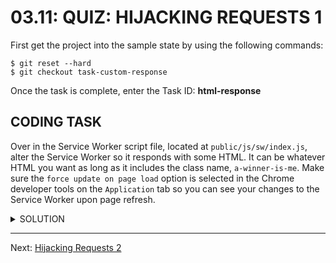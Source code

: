 # 03.11: QUIZ: HIJACKING REQUESTS 1
First get the project into the sample state by using the following commands:

```shell
$ git reset --hard
$ git checkout task-custom-response
```

Once the task is complete, enter the Task ID: **html-response**

## CODING TASK
Over in the Service Worker script file, located at `public/js/sw/index.js`, alter the Service Worker so it responds with some HTML. It can be whatever HTML you want as long as it includes the class name, `a-winner-is-me`. Make sure the `force update on page load` option is selected in the Chrome developer tools on the `Application` tab so you can see your changes to the Service Worker upon page refresh.

<details>
  <summary>SOLUTION</summary>
  <p>
  
  Set the `Content-Type` property of the headers to `text/html`:
    
  ```js
  self.addEventListener('fetch', function(event) {
    event.respondWith(
      new Reponse('<p class="a-winner-is-me">Responding from the Service Worker with HTML.</p>', {
        headers: {
          'Content-Type': 'text/html'
        }
      })
    )
  })
  ```
    
  </p>
</details>

- - -

Next: [Hijacking Requests 2](./12/hijacking-requests-2.md)